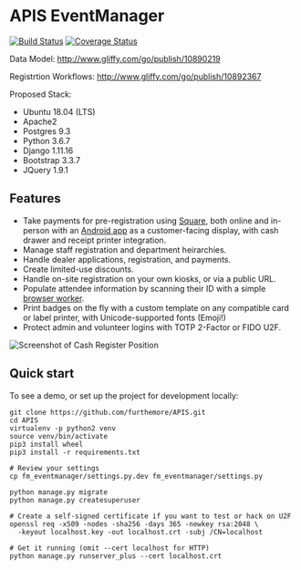 # APIS EventManager
[![Build Status](https://travis-ci.com/rechner/APIS.svg?branch=master)](https://travis-ci.com/rechner/APIS) [![Coverage Status](https://coveralls.io/repos/github/rechner/APIS/badge.svg?branch=master)](https://coveralls.io/github/rechner/APIS?branch=master)

Data Model: http://www.gliffy.com/go/publish/10890219

Registrtion Workflows: http://www.gliffy.com/go/publish/10892367

Proposed Stack:
  + Ubuntu 18.04 (LTS)
  + Apache2
  + Postgres 9.3
  + Python 3.6.7
  + Django 1.11.16
  + Bootstrap 3.3.7
  + JQuery 1.9.1

## Features
  + Take payments for pre-registration using [Square][square], both online
    and in-person with an [Android app][android] as a customer-facing 
    display, with cash drawer and receipt printer integration.
  + Manage staff registration and department heirarchies.
  + Handle dealer applications, registration, and payments.
  + Create limited-use discounts.
  + Handle on-site registration on your own kiosks, or via a public URL.
  + Populate attendee information by scanning their ID with a simple
    [browser worker](https://github.com/rechner/py-aamva).
  + Print badges on the fly with a custom template on any compatible card
    or label printer, with Unicode-supported fonts (Emoji!)
  + Protect admin and volunteer logins with TOTP 2-Factor or FIDO U2F.

![Screenshot of Cash Register Position](https://i.imgur.com/8vB1m0q.png)

## Quick start
To see a demo, or set up the project for development locally:

    git clone https://github.com/furthemore/APIS.git
    cd APIS
    virtualenv -p python2 venv
    source venv/bin/activate
    pip3 install wheel
    pip3 install -r requirements.txt

    # Review your settings
    cp fm_eventmanager/settings.py.dev fm_eventmanager/settings.py
    
    python manage.py migrate
    python manage.py createsuperuser

    # Create a self-signed certificate if you want to test or hack on U2F
    openssl req -x509 -nodes -sha256 -days 365 -newkey rsa:2048 \
      -keyout localhost.key -out localhost.crt -subj /CN=localhost

    # Get it running (omit --cert localhost for HTTP)
    python manage.py runserver_plus --cert localhost.crt

[square]: https://square.com/
[android]: https://github.com/furthemore/APIS-register
